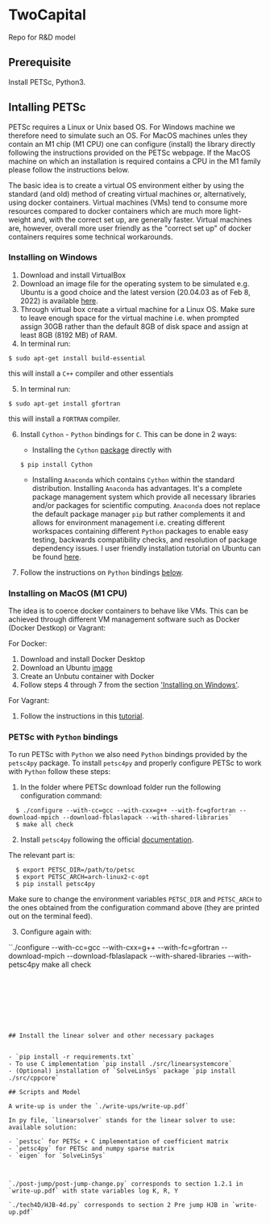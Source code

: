 # TwoCapital
Repo for R&amp;D model

## Prerequisite

Install PETSc, Python3.

## Intalling PETSc 

PETSc requires a Linux or Unix based OS. For Windows machine we therefore need to simulate such an OS. For MacOS machines unles they contain an M1 chip (M1 CPU) one can configure (install) the library directly following the instructions provided on the PETSc webpage. If the MacOS machine on which an installation is required contains a CPU in the M1 family please follow the instructions below. 

The basic idea is to create a virtual OS environment either by using the standard (and old) method of creating virtual machines or, alternatively, using docker containers. Virtual machines (VMs) tend to consume more resources compared to docker containers which are much more light-weight and, with the correct set up, are generally faster. Virtual machines are, however, overall more user friendly as the "correct set up" of docker containers requires some technical workarounds. 


### <a name="windows"></a>Installing on Windows

1. Download and install VirtualBox
2. Download an image file for the operating system to be simulated e.g. Ubuntu is a good choice and the latest version (20.04.03 as of Feb 8, 2022) is available [here](https://ubuntu.com/download/desktop).
3. Through virtual box create a virtual machine for a Linux OS. Make sure to leave enough space for the virtual machine i.e. when prompted assign 30GB rather than the default 8GB of disk space and assign at least 8GB (8192 MB) of RAM.
4. In terminal run: 

  `$ sudo apt-get install build-essential`

  this will install a `C++` compiler and other essentials

5. In terminal run: 

  `$ sudo apt-get install gfortran`

  this will install a `FORTRAN` compiler.

6. Install `Cython` - `Python` bindings for `C`. This can be done in 2 ways:
    - Installing the `Cython` [package](https://cython.readthedocs.io/en/stable/src/quickstart/install.html) directly with

    `$ pip install Cython` 
    - Installing `Anaconda` which contains `Cython` within the standard distribution. Installing `Anaconda` has advantages. It's a complete package management system which provide all necessary libraries and/or packages for scientific computing. `Anaconda` does not replace the default package manager `pip` but rather complements it and allows for environment management i.e. creating different workspaces containing different `Python` packages to enable easy testing, backwards compatibility checks, and resolution of package dependency issues. I user friendly installation tutorial on Ubuntu can be found [here](https://phoenixnap.com/kb/how-to-install-anaconda-ubuntu-18-04-or-20-04).

7. Follow the instructions on `Python` bindings [below](#python_bindings). 



### Installing on MacOS (M1 CPU)
The idea is to coerce docker containers to behave like VMs. This can be achieved through different VM management software such as Docker (Docker Destkop) or Vagrant:

For Docker:

1. Download and install Docker Desktop
2. Download an Ubuntu [image](https://hub.docker.com/_/ubuntu)
3. Create an Unbutu container with Docker
4. Follow steps 4 through 7 from the section ['Installing on Windows'](#windows).


For Vagrant:
1. Follow the instructions in this [tutorial](https://medium.com/nerd-for-tech/developing-on-apple-m1-silicon-with-virtual-environments-4f5f0765fd2f).


### <a name="python_bindings"></a> PETSc  with `Python` bindings

To run PETSc with `Python` we also need `Python` bindings provided by the `petsc4py` package. To install `petsc4py` and properly configure PETSc to work with `Python` follow these steps:

1. In the folder where PETSc download folder run the following configuration command: 

```
  $ ./configure --with-cc=gcc --with-cxx=g++ --with-fc=gfortran --download-mpich --download-fblaslapack --with-shared-libraries`
  $ make all check
```

2. Install `petsc4py` following the official [documentation](https://github.com/erdc/petsc4py/blob/master/docs/source/install.rst).

The relevant part is: 

```
  $ export PETSC_DIR=/path/to/petsc
  $ export PETSC_ARCH=arch-linux2-c-opt
  $ pip install petsc4py
```

Make sure to change the environment variables `PETSC_DIR` and `PETSC_ARCH` to the ones obtained from the configuration command above (they are printed out on the terminal feed).

3. Configure again with: 

``./configure --with-cc=gcc --with-cxx=g++ --with-fc=gfortran --download-mpich --download-fblaslapack --with-shared-libraries --with-petsc4py
  make all check 
```








## Install the linear solver and other necessary packages


- `pip install -r requirements.txt`
- To use C implementation `pip install ./src/linearsystemcore`
- (Optional) installation of `SolveLinSys` package `pip install ./src/cppcore`

## Scripts and Model

A write-up is under the `./write-ups/write-up.pdf`

In py file, `linearsolver` stands for the linear solver to use: 
available solution:

- `pestsc` for PETSc + C implementation of coefficient matrix
- `petsc4py` for PETSc and numpy sparse matrix
- `eigen` for `SolveLinSys`



`./post-jump/post-jump-change.py` corresponds to section 1.2.1 in `write-up.pdf` with state variables log K, R, Y

`./tech4D/HJB-4d.py` corresponds to section 2 Pre jump HJB in `write-up.pdf`


